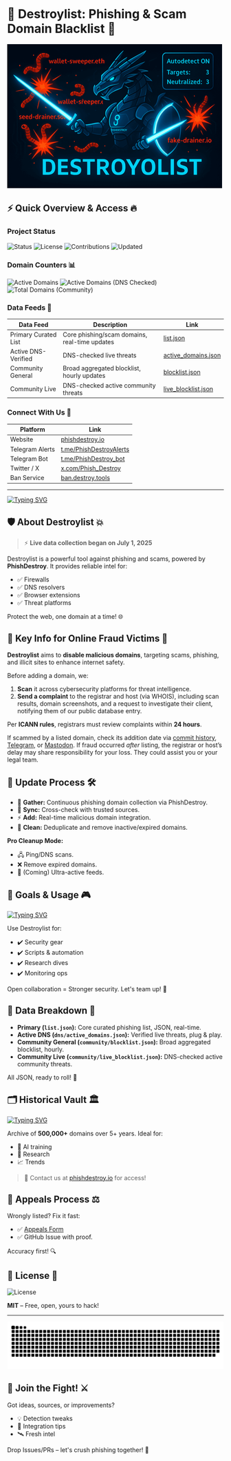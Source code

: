 # 🎣 Destroylist: Phishing & Scam Domain Blacklist 🚀
![Destroyolist Illustration](destroyolist_image.png)

## ⚡ Quick Overview & Access 🔥

### Project Status
![Status](https://img.shields.io/badge/status-maintained-brightgreen?style=flat-square)
![License](https://img.shields.io/badge/license-MIT-blue?style=flat-square)
![Contributions](https://img.shields.io/badge/contributions-welcome-orange?style=flat-square)
![Updated](https://img.shields.io/badge/auto--updated-yes-success?style=flat-square)

### Domain Counters 📊
![Active Domains](https://img.shields.io/endpoint?url=https://raw.githubusercontent.com/phishdestroy/destroylist/main/count.json&label=Active%20Domains&color=important&style=flat-square)
![Active Domains (DNS Checked)](https://img.shields.io/endpoint?url=https://raw.githubusercontent.com/phishdestroy/destroylist/main/dns/active_count.json&label=Active%20Domains%20(DNS%20Checked)&color=purple&style=flat-square)
![Total Domains (Community)](https://img.shields.io/endpoint?url=https://raw.githubusercontent.com/phishdestroy/destroylist/main/community/count.json&label=Total%20Domains%20(Community)&color=blue&style=flat-square)

### Data Feeds 🔗
| Data Feed | Description | Link |
|-----------|-------------|------|
| Primary Curated List | Core phishing/scam domains, real-time updates | [list.json](https://github.com/phishdestroy/destroylist/raw/main/list.json) |
| Active DNS-Verified | DNS-checked live threats | [active_domains.json](https://github.com/phishdestroy/destroylist/raw/main/dns/active_domains.json) |
| Community General | Broad aggregated blocklist, hourly updates | [blocklist.json](https://github.com/phishdestroy/destroylist/raw/main/community/blocklist.json) |
| Community Live | DNS-checked active community threats | [live_blocklist.json](https://github.com/phishdestroy/destroylist/raw/main/community/live_blocklist.json) |

### Connect With Us 📡
| Platform | Link |
|----------|------|
| Website | [phishdestroy.io](https://phishdestroy.io) |
| Telegram Alerts | [t.me/PhishDestroyAlerts](https://t.me/PhishDestroyAlerts) |
| Telegram Bot | [t.me/PhishDestroy_bot](https://t.me/PhishDestroy_bot) |
| Twitter / X | [x.com/Phish_Destroy](https://x.com/Phish_Destroy) |
| Ban Service | [ban.destroy.tools](https://ban.destroy.tools) |

---

[![Typing SVG](https://readme-typing-svg.demolab.com?font=Fira+Code&pause=1000&width=435&lines=Phish+domains%3F+Destroyed.+Next!+%F0%9F%92%A5)](https://git.io/typing-svg)

## 🛡️ About Destroylist 💥
> ⚡ **Live data collection began on July 1, 2025**

Destroylist is a powerful tool against phishing and scams, powered by **PhishDestroy**. It provides reliable intel for:
- ✅ Firewalls
- ✅ DNS resolvers
- ✅ Browser extensions
- ✅ Threat platforms

Protect the web, one domain at a time! 🌐

## 🚨 Key Info for Online Fraud Victims 🚨
**Destroylist** aims to **disable malicious domains**, targeting scams, phishing, and illicit sites to enhance internet safety.

Before adding a domain, we:
1. **Scan** it across cybersecurity platforms for threat intelligence.
2. **Send a complaint** to the registrar and host (via WHOIS), including scan results, domain screenshots, and a request to investigate their client, notifying them of our public database entry.

Per **ICANN rules**, registrars must review complaints within **24 hours**.

If scammed by a listed domain, check its addition date via [commit history](https://github.com/phishdestroy/destroylist), [Telegram](https://t.me/PhishDestroyAlerts), or [Mastodon](https://mastodon.social/@phishdestroy). If fraud occurred *after* listing, the registrar or host’s delay may share responsibility for your loss. They could assist you or your legal team.

## 🚀 Update Process 🛠️
- 🔎 **Gather:** Continuous phishing domain collection via PhishDestroy.
- 🔄 **Sync:** Cross-check with trusted sources.
- ⚡ **Add:** Real-time malicious domain integration.
- 🧹 **Clean:** Deduplicate and remove inactive/expired domains.

**Pro Cleanup Mode:**
- 🖧 Ping/DNS scans.
- ❌ Remove expired domains.
- 💾 (Coming) Ultra-active feeds.

## 🎯 Goals & Usage 🎮
[![Typing SVG](https://readme-typing-svg.demolab.com?font=Fira+Code&pause=1000&width=435&lines=Cyber+threats%3F+Listed.+Combat!+%F0%9F%92%A5)](https://git.io/typing-svg)

Use Destroylist for:
- ✔️ Security gear
- ✔️ Scripts & automation
- ✔️ Research dives
- ✔️ Monitoring ops

Open collaboration = Stronger security. Let's team up! 🤝

## 📂 Data Breakdown 📁
- **Primary (`list.json`):** Core curated phishing list, JSON, real-time.
- **Active DNS (`dns/active_domains.json`):** Verified live threats, plug & play.
- **Community General (`community/blocklist.json`):** Broad aggregated blocklist, hourly.
- **Community Live (`community/live_blocklist.json`):** DNS-checked active community threats.

All JSON, ready to roll! 🚀

## 🗂️ Historical Vault 🏛️
[![Typing SVG](https://readme-typing-svg.demolab.com?font=Fira+Code&pause=1000&width=435&lines=500K%2B+domains%3F+Dealt+with.+Next!+%F0%9F%92%A5)](https://git.io/typing-svg)

Archive of **500,000+** domains over 5+ years. Ideal for:
- 🤖 AI training
- 🔬 Research
- 📈 Trends

> 📩 Contact us at [phishdestroy.io](https://phishdestroy.io) for access!

## 🔗 Appeals Process ⚖️
Wrongly listed? Fix it fast:
- ✅ [Appeals Form](https://phishdestroy.io/appeals/)
- ✅ GitHub Issue with proof.

Accuracy first! 🔍

## 📄 License 📜
![License](https://img.shields.io/badge/license-MIT-blue?style=flat-square)

**MIT** – Free, open, yours to hack!

---

![Snake GIF](https://raw.githubusercontent.com/Platane/snk/output/github-contribution-grid-snake.svg)

## 🤝 Join the Fight! ⚔️
Got ideas, sources, or improvements?
- 💡 Detection tweaks
- 🔗 Integration tips
- 🛰️ Fresh intel

Drop Issues/PRs – let's crush phishing together! 💪
